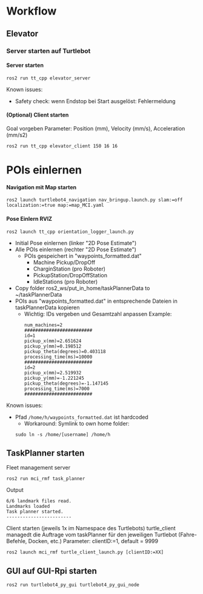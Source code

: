 # Workflow
## Elevator

### Server starten auf Turtlebot

#### Server starten
````
ros2 run tt_cpp elevator_server
````
Known issues:
- Safety check: wenn Endstop bei Start ausgelöst: Fehlermeldung

#### (Optional) Client starten
Goal vorgeben
Parameter: Position (mm), Velocity (mm/s), Acceleration (mm/s2)
````
ros2 run tt_cpp elevator_client 150 16 16
````
# POIs einlernen

#### Navigation mit Map starten
````
ros2 launch turtlebot4_navigation nav_bringup.launch.py slam:=off localization:=true map:=map_MCI.yaml
````

#### Pose Einlern RVIZ
````
ros2 launch tt_cpp orientation_logger_launch.py 
````

- Initial Pose einlernen (linker "2D Pose Estimate")
- Alle POIs einlernen (rechter "2D Pose Estimate")
  - POIs gespeichert in "waypoints_formatted.dat"
    - Machine Pickup/DropOff
    - CharginStation (pro Roboter)
    - PickupStation/DropOffStation
    - IdleStations (pro Roboter)
- Copy folder ros2_ws/put_in_home/taskPlannerData to ~/taskPlannerData
- POIs aus "waypoints_formatted.dat" in entsprechende Dateien in taskPlannerData kopieren
  - Wichtig: IDs vergeben und Gesamtzahl anpassen
    Example:
    ````
    num_machines=2
    #########################
    id=1
    pickup_x(mm)=2.651624
    pickup_y(mm)=0.198512
    pickup_theta(degrees)=0.403118
    processing_time(ms)=10000
    #########################
    id=2
    pickup_x(mm)=2.519932
    pickup_y(mm)=-1.221245
    pickup_theta(degrees)=-1.147145
    processing_time(ms)=7000
    #########################
    ````

Known issues:
- Pfad `/home/h/waypoints_formatted.dat` ist hardcoded
  - Workaround: Symlink to own home folder:
  ````
  sudo ln -s /home/[username] /home/h
  ````
## TaskPlanner starten
Fleet management server
````
ros2 run mci_rmf task_planner
````
Output
````
6/6 landmark files read.
Landmarks loaded
Task planner started.
------------------------
````

Client starten (jeweils 1x im Namespace des Turtlebots)
turtle_client managedt die Auftrage vom taskPlanner für den jeweiligen Turtlebot (Fahre-Befehle, Docken, etc.)
Parameter: clientID:=1, default = 9999
````
ros2 launch mci_rmf turtle_client_launch.py [clientID:=XX]
````

## GUI auf GUI-Rpi starten
````
ros2 run turtlebot4_py_gui turtlebot4_py_gui_node
````
